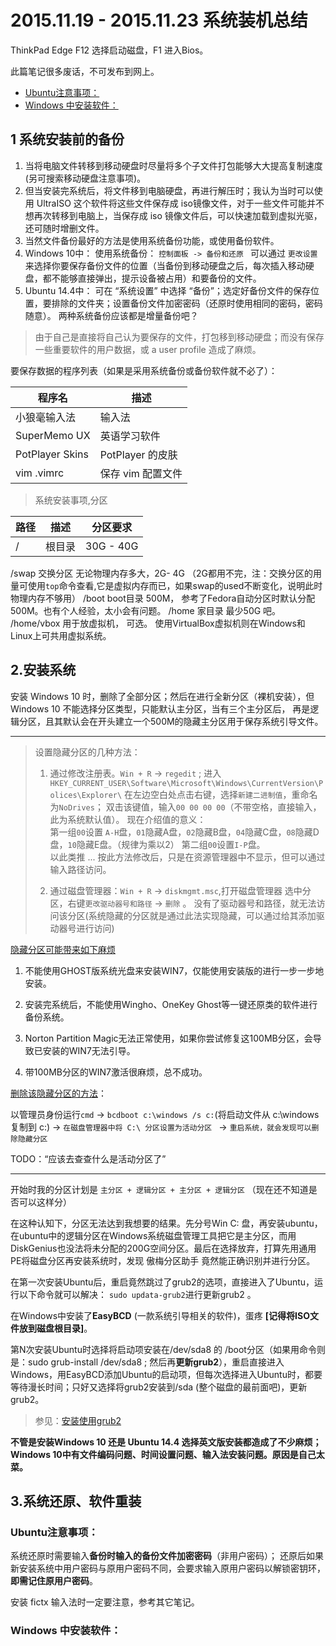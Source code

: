 2015.11.19 - 2015.11.23 系统装机总结
====================================



ThinkPad Edge  F12  选择启动磁盘，F1 进入Bios。



此篇笔记很多废话，不可发布到网上。 

<!-- TOC -->

- [Ubuntu注意事项：](#ubuntu注意事项)
- [Windows 中安装软件：](#windows-中安装软件)

<!-- /TOC -->


1 系统安装前的备份
--------------------------------------

1. 当将电脑文件转移到移动硬盘时尽量将多个子文件打包能够大大提高复制速度(另可搜索移动硬盘注意事项)。    
2. 但当安装完系统后，将文件移到电脑硬盘，再进行解压时；我认为当时可以使用 UltraISO 这个软件将这些文件保存成 iso镜像文件，对于一些文件可能并不想再次转移到电脑上，当保存成 iso 镜像文件后，可以快速加载到虚拟光驱，还可随时增删文件。     
3. 当然文件备份最好的方法是使用系统备份功能，或使用备份软件。
4. Windows 10中： 使用系统备份： `控制面板 -> 备份和还原 `  可以通过 `更改设置` 来选择你要保存备份文件的位置（当备份到移动硬盘之后，每次插入移动硬盘，都不能够直接弹出，提示设备被占用）和要备份的文件。   
5. Ubuntu 14.4中： 可在 “系统设置” 中选择 “备份”；选定好备份文件的保存位置，要排除的文件夹；设置备份文件加密密码（还原时使用相同的密码，密码随意）。    两种系统备份应该都是增量备份吧？     


>由于自己是直接将自己认为要保存的文件，打包移到移动硬盘；而没有保存一些重要软件的用户数据，或 a user profile 造成了麻烦。   


要保存数据的程序列表（如果是采用系统备份或备份软件就不必了）：   


| 程序名             | 描述            |
| --------------- | ------------- |
| 小狼毫输入法          | 输入法           |
| SuperMemo UX    | 英语学习软件        |
| PotPlayer Skins | PotPlayer 的皮肤 |
| vim  .vimrc     | 保存 vim 配置文件   |




> 系统安装事项,分区

|路径   | 描述   | 分区要求  |
|-------|-------|---------|
|/		|根目录   |30G - 40G
/swap	交换分区		无论物理内存多大，2G- 4G （2G都用不完，注：交换分区的用量可使用`top`命令查看,它是虚拟内存而已，如果swap的used不断变化，说明此时物理内存不够用）
/boot	boot目录		500M， 参考了Fedora自动分区时默认分配500M。也有个人经验，太小会有问题。 
/home	家目录			最少50G 吧。  
/home/vbox	用于放虚拟机， 可选。    使用VirtualBox虚拟机则在Windows和Linux上可共用虚拟系统。  







2.安装系统
------------------------------------------------------   


安装 Windows 10 时，删除了全部分区；然后在进行全新分区（裸机安装），但 Windows 10 不能选择分区类型，只能默认主分区，当有三个主分区后，
再是逻辑分区，且其默认会在开头建立一个500M的隐藏主分区用于保存系统引导文件。  

----------------------------


>设置隐藏分区的几种方法：  
>
>    1. 通过修改注册表。`Win + R` -> `regedit` ; 进入
>    `HKEY_CURRENT_USER\Software\Microsoft\Windows\CurrentVersion\Polices\Explorer\` 
>     在左边空白处点击右键，选择`新建二进制值`，重命名为`NoDrives`；
>     双击该键值，输入`00 00 00 00`（不带空格，直接输入，此为系统默认值）。
>     现在介绍值的意义：  
>     第一组`00`设置 `A-H`盘，`01`隐藏A盘，`02`隐藏B盘，`04`隐藏C盘，`08`隐藏D盘，`10`隐藏E盘。（规律为乘以2）
>     第二组`00`设置`I-P`盘。  
>     以此类推 ...
>     按此方法修改后，只是在资源管理器中不显示，但可以通过输入路径访问。
>
>   2. 通过磁盘管理器：`Win + R` -> `diskmgmt.msc`,打开磁盘管理器
>     选中分区，右键`更改驱动器号和路径` -> `删除` 。
>       没有了驱动器号和路径，就无法访问该分区(系统隐藏的分区就是通过此法实现隐藏，可以通过给其添加驱动器号进行访问)


[隐藏分区可能带来如下麻烦](http://notebook.it168.com/a2010/1101/1120/000001120453_1.shtml "真实性有待考量")  

1. 不能使用GHOST版系统光盘来安装WIN7，仅能使用安装版的进行一步一步地安装。 

2. 安装完系统后，不能使用Wingho、OneKey Ghost等一键还原类的软件进行备份系统。 

3. Norton Partition Magic无法正常使用，如果你尝试修复这100MB分区，会导致已安装的WIN7无法引导。

4. 带100MB分区的WIN7激活很麻烦，总不成功。


[删除该隐藏分区的方法](http://notebook.it168.com/a2010/1101/1120/000001120453_2.shtml)：

以管理员身份运行`cmd` -> `bcdboot c:\windows /s c:`(将启动文件从 c:\windows 复制到 c:\) -> `在磁盘管理器中将 C:\ 分区设置为活动分区 ` -> `重启系统，就会发现可以删除隐藏分区`


TODO：“应该去查查什么是活动分区了”

-----------------------------------


开始时我的分区计划是 `主分区 + 逻辑分区 + 主分区 + 逻辑分区` （现在还不知道是否可以这样分） 


在这种认知下，分区无法达到我想要的结果。先分号Win C: 盘，再安装ubuntu，在ubuntu中的逻辑分区在Windows系统磁盘管理工具把它是主分区，而用DiskGenius也没法将未分配的200G空间分区。最后在选择放弃，打算先用通用PE将磁盘分区再安装系统时，发现 傲梅分区助手 竟然能正确识别并进行分区。

在第一次安装Ubuntu后，重启竟然跳过了grub2的选项，直接进入了Ubuntu，运行以下命令就可以解决：
`sudo updata-grub2`进行更新grub2 。   



在Windows中安装了**EasyBCD** (一款系统引导相关的软件)，蛋疼 
**[记得将ISO文件放到磁盘根目录]**。


第N次安装Ubuntu时选择将启动项安装在/dev/sda8 的 /boot分区（如果用命令则是：sudo grub-install   /dev/sda8 ; 然后再**更新grub2**），重启直接进入Windows，用EasyBCD添加Ubuntu的启动项，但每次选择进入Ubuntu时，都要等待漫长时间；只好又选择将grub2安装到/sda (整个磁盘的最前面吧)，更新grub2。  


>参见：[安装使用grub2](http://www.cnblogs.com/hopeworld/archive/2009/09/25/1573897.html)



**不管是安装Windows 10 还是 Ubuntu 14.4 选择英文版安装都造成了不少麻烦；Windows 10中有文件编码问题、时间设置问题、输入法安装问题。原因是自己太菜。**



3.系统还原、软件重装
-----------------------------------------------

### Ubuntu注意事项：

系统还原时需要输入**备份时输入的备份文件加密密码**（非用户密码）；
还原后如果新安装系统中用户密码与原用户密码不同，会要求输入原用户密码以解锁密钥环，**即需记住原用户密码**。   


安装 fictx 输入法时一定要注意，参考其它笔记。  


### Windows 中安装软件：

